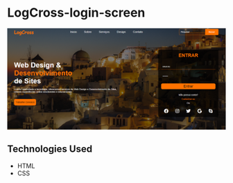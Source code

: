 # LogCross-login-screen

![home page](https://github.com/ViniciusV4/LogCross-login-screen/blob/main/img/home.png?raw=true)

## Technologies Used

* HTML
* CSS




